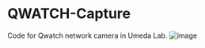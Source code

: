 # QWATCH-Capture
Code for Qwatch network camera in Umeda Lab.
![image](https://user-images.githubusercontent.com/64144764/202359393-c5c97ce7-da5d-4126-8c12-c147b55e4d3e.png)
